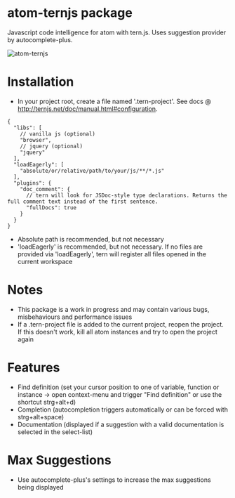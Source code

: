 # atom-ternjs package

Javascript code intelligence for atom with tern.js.
Uses suggestion provider by autocomplete-plus.

![atom-ternjs](http://www.tobias-schubert.com/github/github-atom-ternjs.png)

# Installation

* In your project root, create a file named '.tern-project'. See docs @ http://ternjs.net/doc/manual.html#configuration.
```
{
  "libs": [
    // vanilla js (optional)
    "browser",
    // jquery (optional)
    "jquery"
  ],
  "loadEagerly": [
    "absolute/or/relative/path/to/your/js/**/*.js"
  ],
  "plugins": {
    "doc_comment": {
      // tern will look for JSDoc-style type declarations. Returns the full comment text instead of the first sentence.
      "fullDocs": true
    }
  }
}
```

* Absolute path is recommended, but not necessary
* 'loadEagerly' is recommended, but not necessary. If no files are provided via 'loadEagerly', tern will register all files opened in the current workspace

# Notes

* This package is a work in progress and may contain various bugs, misbehaviours and performance issues
* If a .tern-project file is added to the current project, reopen the project. If this doesn't work, kill all atom instances and try to open the project again

# Features

* Find definition (set your cursor position to one of variable, function or instance -> open context-menu and trigger "Find definition" or use the shortcut strg+alt+d)
* Completion (autocompletion triggers automatically or can be forced with strg+alt+space)
* Documentation (displayed if a suggestion with a valid documentation is selected in the select-list)

# Max Suggestions

* Use autocomplete-plus's settings to increase the max suggestions being displayed
